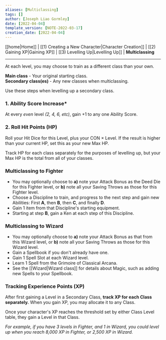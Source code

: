 ```yaml
---
aliases: [Multiclassing]
tags: []
author: [Joseph Liao Gormley]
date: [2022-04-04]
template_version: [NOTE-2022-03-17]
creation_date: [2022-04-04]
---
```

[[home|Home]] | [[1) Creating a New Character|Character Creation]] | [[2) Gaining XP|Gaining XP]] | [[3) Levelling Up|Levelling Up]] | **Multiclassing**
___
At each level, you may choose to train as a different class than your own. 

**Main class** - Your original starting class.<br>
**Secondary class(es)** - Any new classes when multiclassing.

Use these steps when levelling up a secondary class.

### 1. Ability Score Increase*
At every *even* level *(2, 4, 6, etc)*, gain +1 to any one Ability Score.

### 2. Roll Hit Points (HP)
Roll your Hit Dice for this Level, plus your CON $\times$ Level. If the result is higher than your current HP, set this as your new Max HP.

Track HP for each class separately for the purposes of levelling up, but your Max HP is the total from all of your classes.

### Multiclassing to Fighter
- You may optionally choose to **a)** note your Attack Bonus as the Deed Die for this Fighter level, or **b)** note all your Saving Throws as those for this Fighter level.
- Choose a Discipline to train, and progress to the next step and gain new Abilities: First **A**, then **B**, then **C**, and finally **D**.
- Gain 1 item from that Discipline's starting equipment. 
- Starting at step **B**, gain a Ken at each step of this Discipline.

### Multiclassing to Wizard
- You may optionally choose to **a)** note your Attack Bonus as that from this Wizard level, or **b)** note all your Saving Throws as those for this Wizard level.
- Gain a Spellbook if you don't already have one.
- Gain 1 Spell Slot at each Wizard level.
- Learn 1 Spell from the Grimoire of Classical Arcana.
- See the [[Wizard|Wizard class]] for details about Magic, such as adding new Spells to your Spellbook.

### Tracking Experience Points (XP)
After first gaining a Level in a Secondary Class, **track XP for each Class separately.** When you gain XP, you may allocate it to any Class.

Once your character's XP reaches the threshold set by either Class Level table, they gain a Level in that Class.

*For example, if you have 3 levels in Fighter, and 1 in Wizard, you could level up when you reach 8,000 XP in Fighter, or 2,500 XP in Wizard.* 
<!--Revisit-->

